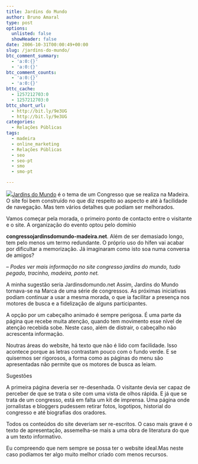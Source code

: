 ```yaml
---
title: Jardins do Mundo
author: Bruno Amaral
type: post
options:
  unlisted: false
  showHeader: false
date: 2006-10-31T00:00:49+00:00
slug: /jardins-do-mundo/
btc_comment_summary:
  - 'a:0:{}'
  - 'a:0:{}'
btc_comment_counts:
  - 'a:0:{}'
  - 'a:0:{}'
bttc_cache:
  - 1257212703:0
  - 1257212703:0
bttc_short_url:
  - http://bit.ly/9e3UG
  - http://bit.ly/9e3UG
categories:
  - Relações Públicas
tags:
  - madeira
  - online_marketing
  - Relações Públicas
  - seo
  - seo-pt
  - smo
  - smo-pt

---
```

![][1][Jardins do Mundo][2] é o tema de um Congresso que se realiza na Madeira. O site foi bem construído no que diz respeito ao aspecto e até à facilidade de navegação. Mas tem vários detalhes que podiam ser melhorados.

<!--more-->Vamos começar pela morada, o primeiro ponto de contacto entre o visitante e o site. A organização do evento optou pelo domínio 

<span style="font-weight: bold">congressojardinsdomundo-madeira.net</span>. Além de ser demasiado longo, tem pelo menos um termo redundante. O próprio uso do hífen vai acabar por dificultar a memorização. Já imaginaram como isto soa numa conversa de amigos?

<p style="font-style: italic">
  &#8211; Podes ver mais informação no site congresso jardins do mundo, tudo pegado, tracinho, madeira, ponto net.
</p>

A minha sugestão seria Jardinsdomundo.net Assim, Jardins do Mundo tornava-se na Marca de uma série de congressos. As próximas iniciativas podiam continuar a usar a mesma morada, o que ia facilitar a presença nos motores de busca e a fidelização de alguns participantes.

A opção por um cabeçalho animado é sempre perigosa. É uma parte da página que recebe muita atenção, quando tem movimento esse nível de atenção recebida sobe. Neste caso, além de distrair, o cabeçalho não acrescenta informação.

Noutras áreas do website, há texto que não é lido com facilidade. Isso acontece porque as letras contrastam pouco com o fundo verde. E se quisermos ser rigorosos, a forma como as páginas do menu são apresentadas não permite que os motores de busca as leiam.

Sugestões

A primeira página deveria ser re-desenhada. O visitante devia ser capaz de perceber de que se trata o site com uma vista de olhos rápida. E já que se trata de um congresso, está em falta um kit de imprensa. Uma página onde jornalistas e bloggers pudessem retirar fotos, logotipos, historial do congresso e até biografias dos oradores.

Todos os conteúdos do site deveriam ser re-escritos. O caso mais grave é o texto de apresentação, assemelha-se mais a uma obra de literatura do que a um texto informativo.

Eu compreendo que nem sempre se possa ter o website ideal.Mas neste caso podíamos ter algo muito melhor criado com menos recursos.

 [1]: http://images.websnapr.com/?url=http://congressojardinsdomundo-madeira.net/index2.html&size=s
 [2]: http://congressojardinsdomundo-madeira.net/